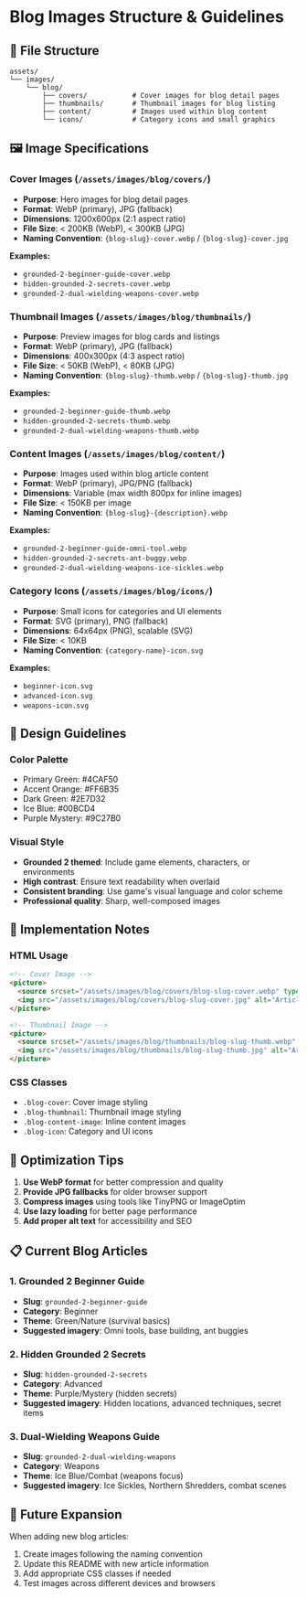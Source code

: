 # Blog Images Structure & Guidelines

## 📁 File Structure

```
assets/
└── images/
    └── blog/
        ├── covers/           # Cover images for blog detail pages
        ├── thumbnails/       # Thumbnail images for blog listing
        ├── content/          # Images used within blog content
        └── icons/            # Category icons and small graphics
```

## 🖼️ Image Specifications

### Cover Images (`/assets/images/blog/covers/`)
- **Purpose**: Hero images for blog detail pages
- **Format**: WebP (primary), JPG (fallback)
- **Dimensions**: 1200x600px (2:1 aspect ratio)
- **File Size**: < 200KB (WebP), < 300KB (JPG)
- **Naming Convention**: `{blog-slug}-cover.webp` / `{blog-slug}-cover.jpg`

**Examples:**
- `grounded-2-beginner-guide-cover.webp`
- `hidden-grounded-2-secrets-cover.webp`
- `grounded-2-dual-wielding-weapons-cover.webp`

### Thumbnail Images (`/assets/images/blog/thumbnails/`)
- **Purpose**: Preview images for blog cards and listings
- **Format**: WebP (primary), JPG (fallback)
- **Dimensions**: 400x300px (4:3 aspect ratio)
- **File Size**: < 50KB (WebP), < 80KB (JPG)
- **Naming Convention**: `{blog-slug}-thumb.webp` / `{blog-slug}-thumb.jpg`

**Examples:**
- `grounded-2-beginner-guide-thumb.webp`
- `hidden-grounded-2-secrets-thumb.webp`
- `grounded-2-dual-wielding-weapons-thumb.webp`

### Content Images (`/assets/images/blog/content/`)
- **Purpose**: Images used within blog article content
- **Format**: WebP (primary), JPG/PNG (fallback)
- **Dimensions**: Variable (max width 800px for inline images)
- **File Size**: < 150KB per image
- **Naming Convention**: `{blog-slug}-{description}.webp`

**Examples:**
- `grounded-2-beginner-guide-omni-tool.webp`
- `hidden-grounded-2-secrets-ant-buggy.webp`
- `grounded-2-dual-wielding-weapons-ice-sickles.webp`

### Category Icons (`/assets/images/blog/icons/`)
- **Purpose**: Small icons for categories and UI elements
- **Format**: SVG (primary), PNG (fallback)
- **Dimensions**: 64x64px (PNG), scalable (SVG)
- **File Size**: < 10KB
- **Naming Convention**: `{category-name}-icon.svg`

**Examples:**
- `beginner-icon.svg`
- `advanced-icon.svg`
- `weapons-icon.svg`

## 🎨 Design Guidelines

### Color Palette
- Primary Green: #4CAF50
- Accent Orange: #FF6B35
- Dark Green: #2E7D32
- Ice Blue: #00BCD4
- Purple Mystery: #9C27B0

### Visual Style
- **Grounded 2 themed**: Include game elements, characters, or environments
- **High contrast**: Ensure text readability when overlaid
- **Consistent branding**: Use game's visual language and color scheme
- **Professional quality**: Sharp, well-composed images

## 📝 Implementation Notes

### HTML Usage
```html
<!-- Cover Image -->
<picture>
  <source srcset="/assets/images/blog/covers/blog-slug-cover.webp" type="image/webp">
  <img src="/assets/images/blog/covers/blog-slug-cover.jpg" alt="Article Title" class="blog-cover">
</picture>

<!-- Thumbnail Image -->
<picture>
  <source srcset="/assets/images/blog/thumbnails/blog-slug-thumb.webp" type="image/webp">
  <img src="/assets/images/blog/thumbnails/blog-slug-thumb.jpg" alt="Article Title" class="blog-thumbnail">
</picture>
```

### CSS Classes
- `.blog-cover`: Cover image styling
- `.blog-thumbnail`: Thumbnail image styling
- `.blog-content-image`: Inline content images
- `.blog-icon`: Category and UI icons

## 🚀 Optimization Tips

1. **Use WebP format** for better compression and quality
2. **Provide JPG fallbacks** for older browser support
3. **Compress images** using tools like TinyPNG or ImageOptim
4. **Use lazy loading** for better page performance
5. **Add proper alt text** for accessibility and SEO

## 📋 Current Blog Articles

### 1. Grounded 2 Beginner Guide
- **Slug**: `grounded-2-beginner-guide`
- **Category**: Beginner
- **Theme**: Green/Nature (survival basics)
- **Suggested imagery**: Omni tools, base building, ant buggies

### 2. Hidden Grounded 2 Secrets
- **Slug**: `hidden-grounded-2-secrets`
- **Category**: Advanced
- **Theme**: Purple/Mystery (hidden secrets)
- **Suggested imagery**: Hidden locations, advanced techniques, secret items

### 3. Dual-Wielding Weapons Guide
- **Slug**: `grounded-2-dual-wielding-weapons`
- **Category**: Weapons
- **Theme**: Ice Blue/Combat (weapons focus)
- **Suggested imagery**: Ice Sickles, Northern Shredders, combat scenes

## 🔄 Future Expansion

When adding new blog articles:
1. Create images following the naming convention
2. Update this README with new article information
3. Add appropriate CSS classes if needed
4. Test images across different devices and browsers
